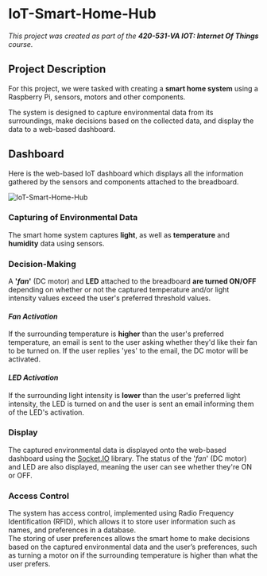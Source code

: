 # IoT-Smart-Home-Hub
*This project was created as part of the **420-531-VA IOT: Internet Of Things** course.*

## Project Description
For this project, we were tasked with creating a **smart home system** using a Raspberry Pi, sensors, motors and other components.  

The system is designed to capture environmental data from its surroundings, make decisions based on the collected data, and display the data to a web-based dashboard. 

## Dashboard
Here is the web-based IoT dashboard which displays all the information gathered by the sensors and components attached to the breadboard.  

![IoT-Smart-Home-Hub](https://github.com/user-attachments/assets/163ac591-2931-4b3e-887f-6d7c1a52e530)   

### Capturing of Environmental Data
The smart home system captures **light**, as well as **temperature** and **humidity** data using sensors.

### Decision-Making
A **'*fan*'** (DC motor) and **LED** attached to the breadboard **are turned ON/OFF** depending on whether or not the captured temperature and/or light intensity values exceed the user's preferred threshold values.     

#### *Fan Activation*
If the surrounding temperature is **higher** than the user's preferred temperature, an email is sent to the user asking whether they'd like their fan to be turned on. If the user replies 'yes' to the email, the DC motor will be activated.   

#### *LED Activation*
If the surrounding light intensity is **lower** than the user's preferred light intensity, the LED is turned on and the user is sent an email informing them of the LED's activation.  

### Display
The captured environmental data is displayed onto the web-based dashboard using the [Socket.IO](https://socket.io/) library. The status of the '*fan*' (DC motor) and LED are also displayed, meaning the user can see whether they're ON or OFF.

### Access Control
The system has access control, implemented using Radio Frequency Identification (RFID), which allows it to store user information such as names, and preferences in a database.   
The storing of user preferences allows the smart home to make decisions based on the captured environmental data and the user’s preferences, such as turning a motor on if the surrounding temperature is higher than what the user prefers.
